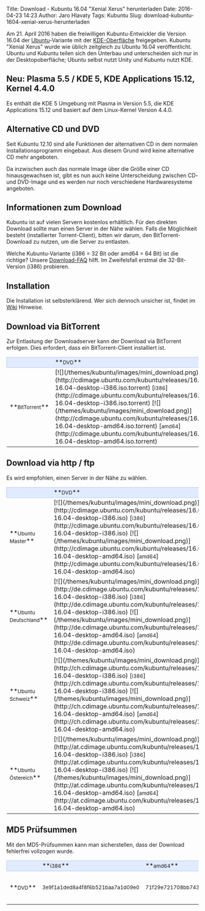 Title: Download - Kubuntu 16.04 "Xenial Xerus" herunterladen
Date: 2016-04-23 14:23
Author: Jaro Hlavaty
Tags: Kubuntu
Slug: download-kubuntu-1604-xenial-xerus-herunterladen

Am 21. April 2016 haben die freiwilligen Kubuntu-Entwickler die Version
16.04 der [Ubuntu](http://www.ubuntu.com/)-Variante mit der
[KDE-Oberfläche](http://www.kde.org/) freigegeben. Kubuntu "Xenial
Xerus" wurde wie üblich zeitgleich zu Ubuntu 16.04 veröffentlicht.
Ubuntu und Kubuntu teilen sich den Unterbau und unterscheiden sich nur
in der Desktopoberfläche; Ubuntu selbst nutzt Unity und Kubuntu nutzt
KDE.


Neu: Plasma 5.5 / KDE 5, KDE Applications 15.12, Kernel 4.4.0
-------------------------------------------------------------


Es enthält die KDE 5 Umgebung mit Plasma in Version 5.5, die KDE
Applications 15.12 und basiert auf dem Linux-Kernel Version 4.4.0.


Alternative CD und DVD
----------------------


Seit Kubuntu 12.10 sind alle Funktionen der alternativen CD in dem
normalen Installationsprogramm eingebaut. Aus diesem Grund wird keine
alternative CD mehr angeboten.


Da inzwischen auch das normale Image über die Größe einer CD
hinausgewachsen ist, gibt es nun auch keine Unterscheidung zwischen CD-
und DVD-Image und es werden nur noch verschiedene Hardwaresysteme
angeboten.


Informationen zum Download
--------------------------


Kubuntu ist auf vielen Servern kostenlos erhältlich. Für den direkten
Download sollte man einen Server in der Nähe wählen. Falls die
Möglichkeit besteht (installierter Torrent-Client), bitten wir darum,
den BitTorrent-Download zu nutzen, um die Server zu entlasten.


Welche Kubuntu-Variante (i386 = 32 Bit oder amd64 = 64 Bit) ist die
richtige? Unsere [Download-FAQ](/download/faq) hilft. Im Zweifelsfall
erstmal die 32-Bit-Version (i386) probieren.


Installation
------------


Die Installation ist selbsterklärend. Wer sich dennoch unsicher ist,
findet im [Wiki](http://wiki.kubuntu-de.org/Installation) Hinweise.


Download via BitTorrent
-----------------------


Zur Entlastung der Downloadserver kann der Download via BitTorrent
erfolgen. Dies erfordert, dass ein BitTorrent-Client installiert ist.


<table width="100%" cellspacing="2" cellpadding="2">


<tbody>


<tr style="border: 1px solid rgb(179, 200, 243); background-color: rgb(225, 235, 255);">


<td width="150" align="left">
 

</td>


<td width="150" align="left">
**<small>DVD</small>**

</td>


</tr>


<tr class="even">


<td>
**<small>BitTorrent</small>**

</td>


<td>
[![](/themes/kubuntu/images/mini_download.png)](http://cdimage.ubuntu.com/kubuntu/releases/16.04/release/kubuntu-16.04-desktop-i386.iso.torrent)
[<small>i386</small>](http://cdimage.ubuntu.com/kubuntu/releases/16.04/release/kubuntu-16.04-desktop-i386.iso.torrent)
[![](/themes/kubuntu/images/mini_download.png)](http://cdimage.ubuntu.com/kubuntu/releases/16.04/release/kubuntu-16.04-desktop-amd64.iso.torrent)
[<small>amd64</small>](http://cdimage.ubuntu.com/kubuntu/releases/16.04/release/kubuntu-16.04-desktop-amd64.iso.torrent)

</td>


</tr>


</tbody>


</table>


Download via http / ftp
-----------------------


Es wird empfohlen, einen Server in der Nähe zu wählen.


<table width="100%" cellspacing="2" cellpadding="2">


<tbody>


<tr style="border: 1px solid rgb(179, 200, 243); background-color: rgb(225, 235, 255);">


<td width="150" align="left">
 

</td>


<td width="150" align="left">
**<small>DVD</small>**

</td>


</tr>


<tr class="even">


<td>
**<small>Ubuntu Master</small>**

</td>


<td>
[![](/themes/kubuntu/images/mini_download.png)](http://cdimage.ubuntu.com/kubuntu/releases/16.04/release/kubuntu-16.04-desktop-i386.iso)
[<small>i386</small>](http://cdimage.ubuntu.com/kubuntu/releases/16.04/release/kubuntu-16.04-desktop-i386.iso)
[![](/themes/kubuntu/images/mini_download.png)](http://cdimage.ubuntu.com/kubuntu/releases/16.04/release/kubuntu-16.04-desktop-amd64.iso)
[<small>amd64</small>](http://cdimage.ubuntu.com/kubuntu/releases/16.04/release/kubuntu-16.04-desktop-amd64.iso)

</td>


</tr>


<tr class="odd">


<td>
**<small>Ubuntu Deutschland</small>**

</td>


<td>
[![](/themes/kubuntu/images/mini_download.png)](http://de.cdimage.ubuntu.com/kubuntu/releases/16.04/release/kubuntu-16.04-desktop-i386.iso)
[<small>i386</small>](http://de.cdimage.ubuntu.com/kubuntu/releases/16.04/release/kubuntu-16.04-desktop-i386.iso)
[![](/themes/kubuntu/images/mini_download.png)](http://de.cdimage.ubuntu.com/kubuntu/releases/16.04/release/kubuntu-16.04-desktop-amd64.iso)
[<small>amd64</small>](http://de.cdimage.ubuntu.com/kubuntu/releases/16.04/release/kubuntu-16.04-desktop-amd64.iso)

</td>


</tr>


<tr class="even">


<td>
**<small>Ubuntu Schweiz</small>**

</td>


<td>
[![](/themes/kubuntu/images/mini_download.png)](http://ch.cdimage.ubuntu.com/kubuntu/releases/16.04/release/kubuntu-16.04-desktop-i386.iso)
[<small>i386</small>](http://ch.cdimage.ubuntu.com/kubuntu/releases/16.04/release/kubuntu-16.04-desktop-i386.iso)
[![](/themes/kubuntu/images/mini_download.png)](http://ch.cdimage.ubuntu.com/kubuntu/releases/16.04/release/kubuntu-16.04-desktop-amd64.iso)
[<small>amd64</small>](http://ch.cdimage.ubuntu.com/kubuntu/releases/16.04/release/kubuntu-16.04-desktop-amd64.iso)

</td>


</tr>


<tr class="odd">


<td>
**<small>Ubuntu Östereich</small>**

</td>


<td>
[![](/themes/kubuntu/images/mini_download.png)](http://at.cdimage.ubuntu.com/kubuntu/releases/16.04/release/kubuntu-16.04-desktop-i386.iso)
[<small>i386</small>](http://at.cdimage.ubuntu.com/kubuntu/releases/16.04/release/kubuntu-16.04-desktop-i386.iso)
[![](/themes/kubuntu/images/mini_download.png)](http://at.cdimage.ubuntu.com/kubuntu/releases/16.04/release/kubuntu-16.04-desktop-amd64.iso)
[<small>amd64</small>](http://at.cdimage.ubuntu.com/kubuntu/releases/16.04/release/kubuntu-16.04-desktop-amd64.iso)

</td>


</tr>


</tbody>


</table>


MD5 Prüfsummen
--------------


Mit den MD5-Prüfsummen kann man sicherstellen, dass der Download
fehlerfrei vollzogen wurde.


<table width="100%" cellspacing="2" cellpadding="2">


<tbody>


<tr style="border: 1px solid rgb(179, 200, 243); background-color: rgb(225, 235, 255);">


<td align="left">
 

</td>


<td width="200" align="left">
**<small>i386</small>**

</td>


<td width="200" align="left">
**<small>amd64</small>**

</td>


<td width="80" align="left">
**<small>MD5/GPG</small>**

</td>


</tr>


<tr class="even">


<td>
**<small>DVD</small>**

</td>


<td>
<small>3e9f1a1ded8a4f8f6b521baa7a1d09e0</small>

</td>


<td>
<small>71f29e721708bb743ee646a820994fc0</small>

</td>


<td>
[![](/themes/kubuntu/images/mini_download.png)](http://cdimage.ubuntu.com/kubuntu/releases/xenial/release/MD5SUMS) /  
[![](/themes/kubuntu/images/mini_download.png)](http://cdimage.ubuntu.com/kubuntu/releases/xenial/release/MD5SUMS.gpg)

</td>


</tr>


</tbody>


</table>


